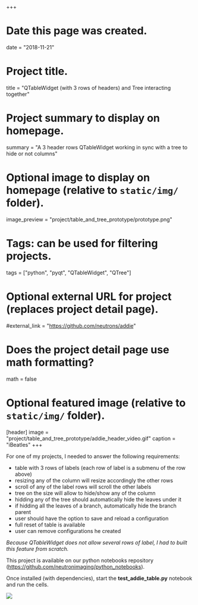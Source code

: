 +++
# Date this page was created.
date = "2018-11-21"

# Project title.
title = "QTableWidget (with 3 rows of headers) and Tree interacting together"

# Project summary to display on homepage.
summary = "A 3 header rows QTableWidget working in sync with a tree to hide or not columns"

# Optional image to display on homepage (relative to `static/img/` folder).
image_preview = "project/table_and_tree_prototype/prototype.png"

# Tags: can be used for filtering projects.
tags = ["python", "pyqt", "QTableWidget", "QTree"]

# Optional external URL for project (replaces project detail page).
#external_link = "https://github.com/neutrons/addie"

# Does the project detail page use math formatting?
math = false

# Optional featured image (relative to `static/img/` folder).
[header]
image = "project/table_and_tree_prototype/addie_header_video.gif"
caption = "iBeatles"
+++

For one of my projects, I needed to answer the following requirements:

 * table with 3 rows of labels (each row of label is a submenu of the row above)
 * resizing any of the column will resize accordingly the other rows
 * scroll of any of the label rows will scroll the other labels
 * tree on the size will allow to hide/show any of the column
 * hidding any of the tree should automatically hide the leaves under it
 * if hidding all the leaves of a branch, automatically hide the branch parent
 * user should have the option to save and reload a configuration
 * full reset of table is available
 * user can remove configurations he created
 
*Because QTableWidget does not allow several rows of label, I had to built this feature from scratch.*

 This project is available on our python notebooks repository (https://github.com/neutronimaging/python_notebooks). 
 
 Once installed (with dependencies), start the **test_addie_table.py** notebook and run the cells. 
 
<img src='/img/project/table_and_tree_prototype/addie_notebook_preview.png' />

